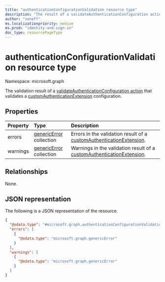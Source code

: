 ```yaml
---
title: "authenticationConfigurationValidation resource type"
description: "The result of a validateAuthenticationConfiguration action that validates a customAuthenticationExtension configuration."
author: "soneff"
ms.localizationpriority: medium
ms.prod: "identity-and-sign-in"
doc_type: resourcePageType
---
```


# authenticationConfigurationValidation resource type

Namespace: microsoft.graph

The validation result of a [validateAuthenticationConfiguration action](../api/customauthenticationextension-validateauthenticationconfiguration.md) that validates a [customAuthenticationExtension](../resources/customauthenticationextension.md) configuration.

## Properties
|Property|Type|Description|
|:---|:---|:---|
|errors|[genericError](../resources/genericerror.md) collection|Errors in the validation result of a [customAuthenticationExtension](../resources/customauthenticationextension.md).|
|warnings|[genericError](../resources/genericerror.md) collection|Warnings in the validation result of a [customAuthenticationExtension](../resources/customauthenticationextension.md).|

## Relationships
None.

## JSON representation
The following is a JSON representation of the resource.
<!-- {
  "blockType": "resource",
  "@odata.type": "microsoft.graph.authenticationConfigurationValidation"
}
-->
``` json
{
  "@odata.type": "#microsoft.graph.authenticationConfigurationValidation",
  "errors": [
    {
      "@odata.type": "microsoft.graph.genericError"
    }
  ],
  "warnings": [
    {
      "@odata.type": "microsoft.graph.genericError"
    }
  ]
}
```

